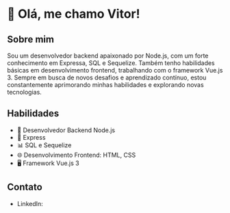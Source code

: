 # 👋 Olá, me chamo Vitor!

## Sobre mim

Sou um desenvolvedor backend apaixonado por Node.js, com um forte conhecimento em Expressa, SQL e Sequelize. Também tenho habilidades básicas em desenvolvimento frontend, trabalhando com o framework Vue.js 3. Sempre em busca de novos desafios e aprendizado contínuo, estou constantemente aprimorando minhas habilidades e explorando novas tecnologias.

## Habilidades

- 💼 Desenvolvedor Backend Node.js
- 🚀 Express
- 📊 SQL e Sequelize
- 🌐 Desenvolvimento Frontend: HTML, CSS
- 🖥️ Framework Vue.js 3

## Contato

- LinkedIn: []((https://www.linkedin.com/in/vitor-ramos-de-sousa-99bab1205/))

